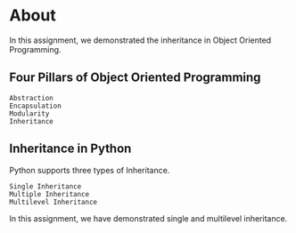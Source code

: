 # About

In this assignment, we demonstrated the inheritance in Object Oriented Programming.

## Four Pillars of Object Oriented Programming
```
Abstraction
Encapsulation
Modularity
Inheritance
```

## Inheritance in Python
Python supports three types of Inheritance.
```
Single Inheritance
Multiple Inheritance
Multilevel Inheritance
```
In this assignment, we have demonstrated single and multilevel inheritance.
